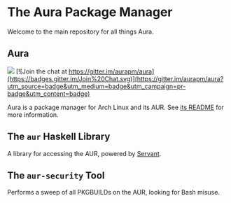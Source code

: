 # The Aura Package Manager

Welcome to the main repository for all things Aura.

## Aura

![](https://github.com/fosskers/aura/workflows/Tests/badge.svg)
[![Join the chat at https://gitter.im/aurapm/aura](https://badges.gitter.im/Join%20Chat.svg)](https://gitter.im/aurapm/aura?utm_source=badge&utm_medium=badge&utm_campaign=pr-badge&utm_content=badge)

Aura is a package manager for Arch Linux and its AUR.
See [its README](/aura/README.md) for more information.

## The `aur` Haskell Library

A library for accessing the AUR, powered by
[Servant](http://haskell-servant.readthedocs.org/en/stable/).

## The `aur-security` Tool

Performs a sweep of all PKGBUILDs on the AUR, looking for Bash misuse.
